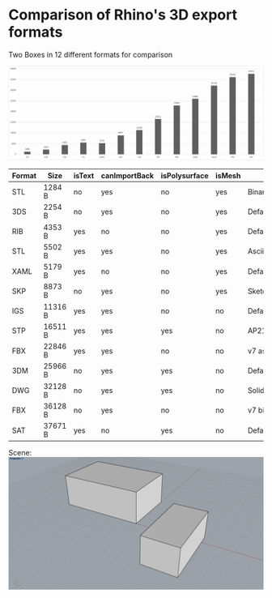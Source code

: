# Comparison of Rhino's 3D export formats

Two Boxes in 12 different formats for comparison


![Chart](Chart.png)


|Format|Size                         |isText|canImportBack                                |isPolysurface|isMesh|Setting              |
|------|-----------------------------|------|---------------------------------------------|-------------|------|---------------------|
|STL   |1284 B                       |no    |yes                                          |no           |yes   |Binary               |
|3DS   |2254 B                       |no    |yes                                          |no           |yes   |Default              |
|RIB   |4353 B                       |yes   |no                                           |no           |yes   |Default              |
|STL   |5502 B                       |yes   |yes                                          |no           |yes   |Ascii                |
|XAML  |5179 B                       |yes   |no                                           |no           |yes   |Default              |
|SKP   |8873 B                       |no    |yes                                          |no           |yes   |SketchUp 2013        |
|IGS   |11316 B                      |yes   |yes                                          |no           |no    |Default              |
|STP   |16511 B                      |yes   |yes                                          |yes          |no    |AP214AutomotiveDesign|
|FBX   |22846 B                      |yes   |yes                                          |no           |no    |v7 ascii             |
|3DM   |25966 B                      |no    |yes                                          |yes          |no    |Default              |
|DWG   |32128 B                      |no    |yes                                          |yes          |no    |Solids               |
|FBX   |36128 B                      |no    |yes                                          |no           |no    |v7 binary            |
|SAT   |37671 B                      |yes   |no                                           |yes          |no    |Default              |



Scene:
![scene](scene.png)
